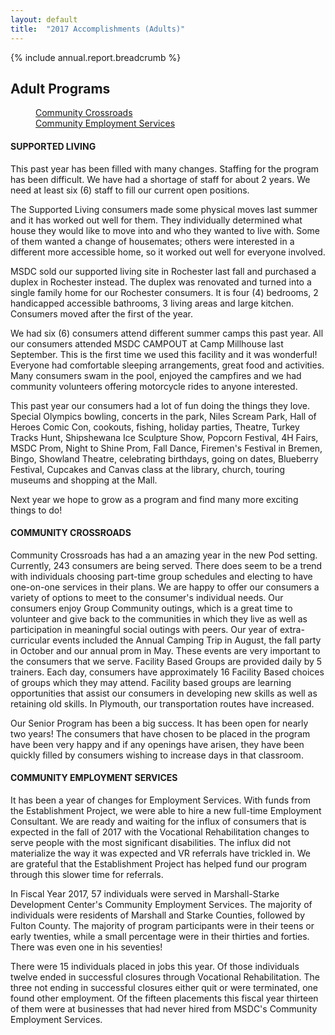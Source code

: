 ```yaml
---
layout: default
title:  "2017 Accomplishments (Adults)"
---
```

{% include annual.report.breadcrumb %}

## Adult Programs

<dl class="tabs pill">
  <dd><a href="#crossroads">Community Crossroads</a></dd>
  <dd><a href="#employment">Community Employment Services</a></dd>
</dl>

<h4 class="subheader" id="supported">SUPPORTED LIVING</h4>
This past year has been filled with many changes. Staffing for the program has been difficult. We have had a shortage of staff for about 2 years. We need at least six (6) staff to fill our current open positions.

The Supported Living consumers made some physical moves last summer and it has worked out well for them. They individually determined what house they would like to move into and who they wanted to live with. Some of them wanted a change of housemates; others were interested in a different more accessible home, so it worked out well for everyone involved.

MSDC sold our supported living site in Rochester last fall and purchased a duplex in Rochester instead. The duplex was renovated and turned into a single family home for our Rochester consumers. It is four (4) bedrooms, 2 handicapped accessible bathrooms, 3 living areas and large kitchen. Consumers moved after the first of the year.

We had six (6) consumers attend different summer camps this past year. All our consumers attended MSDC CAMPOUT at Camp Millhouse last September. This is the first time we used this facility and it was wonderful! Everyone had comfortable sleeping arrangements, great food and activities. Many consumers swam in the pool, enjoyed the campfires and we had community volunteers offering motorcycle rides to anyone interested.

This past year our consumers had a lot of fun doing the things they love. Special Olympics bowling, concerts in the park, Niles Scream Park, Hall of Heroes Comic Con, cookouts, fishing, holiday parties, Theatre, Turkey Tracks Hunt, Shipshewana Ice Sculpture Show, Popcorn Festival, 4H Fairs, MSDC Prom, Night to Shine Prom, Fall Dance, Firemen's Festival in Bremen, Bingo, Showland Theatre, celebrating birthdays, going on dates, Blueberry Festival, Cupcakes and Canvas class at the library, church, touring museums and shopping at the Mall.

Next year we hope to grow as a program and find many more exciting things to do!

<h4 class="subheader" id="crossroads">COMMUNITY CROSSROADS</h4>
Community Crossroads has had a an amazing year in the new Pod setting. Currently, 243 consumers are being served. There does seem to be a trend with individuals choosing part-time group schedules and electing to have one-on-one services in their plans. We are happy to offer our consumers a variety of options to meet to the consumer's individual needs. Our consumers enjoy Group Community outings, which is a great time to volunteer and give back to the communities in which they live as well as participation in meaningful social outings with peers. Our year of extra-curricular events included the Annual Camping Trip in August, the fall party in October and our annual prom in May. These events are very important to the consumers that we serve. Facility Based Groups are provided daily by 5 trainers. Each day, consumers have approximately 16 Facility Based choices of groups which they may attend. Facility based groups are learning opportunities that assist our consumers in developing new skills as well as retaining old skills. In Plymouth, our transportation routes have increased.

Our Senior Program has been a big success. It has been open for nearly two years! The consumers that have chosen to be placed in the program have been very happy and if any openings have arisen, they have been quickly filled by consumers wishing to increase days in that classroom.

<h4 class="subheader" id="employment">COMMUNITY EMPLOYMENT SERVICES</h4>
It has been a year of changes for Employment Services. With funds from the Establishment Project, we were able to hire a new full-time Employment Consultant. We are ready and waiting for the influx of consumers that is expected in the fall of 2017 with the Vocational Rehabilitation changes to serve people with the most significant disabilities. The influx did not materialize the way it was expected and VR referrals have trickled in. We are grateful that the Establishment Project has helped fund our program through this slower time for referrals.

In Fiscal Year 2017, 57 individuals were served in Marshall-Starke Development Center's Community Employment Services. The majority of individuals were residents of Marshall and Starke Counties, followed by Fulton County. The majority of program participants were in their teens or early twenties, while a small percentage were in their thirties and forties. There was even one in his seventies!

There were 15 individuals placed in jobs this year. Of those individuals twelve ended in successful closures through Vocational Rehabilitation. The three not ending in successful closures either quit or were terminated, one found other employment. Of the fifteen placements this fiscal year thirteen of them were at businesses that had never hired from MSDC's Community Employment Services.
